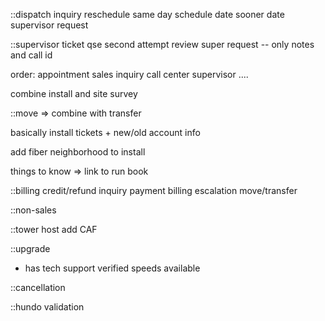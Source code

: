 
::dispatch
inquiry
reschedule
same day
schedule date
sooner date
supervisor request


::supervisor ticket
qse second attempt
review
super request
 -- only notes and call id



order:
appointment
sales inquiry
call center
supervisor
....

combine install and site survey


::move => combine with transfer

basically install tickets + new/old account info

add fiber neighborhood to install

things to know => link to run book

::billing
credit/refund
inquiry
payment
billing escalation
move/transfer

::non-sales


::tower host
add CAF


::upgrade
 - has tech support verified speeds available

::cancellation

::hundo validation


